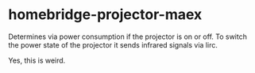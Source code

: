 # homebridge-projector-maex

Determines via power consumption if the projector is on or off. To switch the power state of the projector it sends infrared signals via lirc.

Yes, this is weird.

